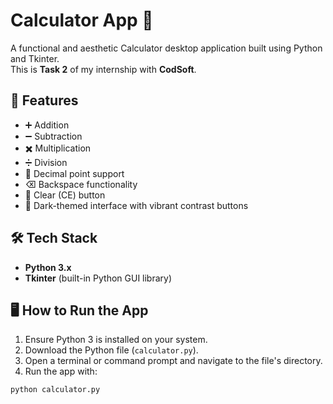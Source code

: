 # Calculator App 🧮

A functional and aesthetic Calculator desktop application built using Python and Tkinter.  
This is **Task 2** of my internship with **CodSoft**.

## 🚀 Features
- ➕ Addition  
- ➖ Subtraction  
- ✖️ Multiplication  
- ➗ Division  
- 🔘 Decimal point support  
- ⌫ Backspace functionality  
- 🧼 Clear (CE) button  
- 🎨 Dark-themed interface with vibrant contrast buttons

## 🛠️ Tech Stack
- **Python 3.x**  
- **Tkinter** (built-in Python GUI library)

## 🖥️ How to Run the App

1. Ensure Python 3 is installed on your system.  
2. Download the Python file (`calculator.py`).  
3. Open a terminal or command prompt and navigate to the file's directory.  
4. Run the app with:

```bash
python calculator.py
```

